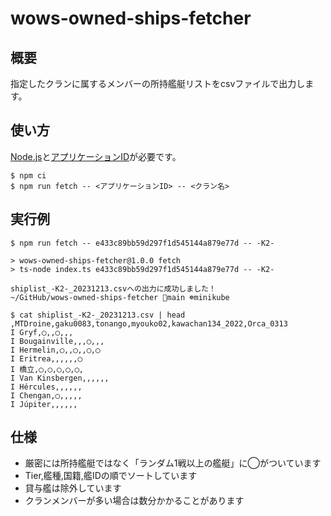 # wows-owned-ships-fetcher

## 概要
指定したクランに属するメンバーの所持艦艇リストをcsvファイルで出力します。

## 使い方
[Node.js](https://nodejs.org/en)と[アプリケーションID](https://developers.wargaming.net/)が必要です。

```
$ npm ci
$ npm run fetch -- <アプリケーションID> -- <クラン名>
```

## 実行例
```
$ npm run fetch -- e433c89bb59d297f1d545144a879e77d -- -K2-

> wows-owned-ships-fetcher@1.0.0 fetch
> ts-node index.ts e433c89bb59d297f1d545144a879e77d -- -K2-

shiplist_-K2-_20231213.csvへの出力に成功しました！
~/GitHub/wows-owned-ships-fetcher main ☸minikube

$ cat shiplist_-K2-_20231213.csv | head
,MTDroine,gaku0083,tonango,myouko02,kawachan134_2022,Orca_0313
I Gryf,◯,,◯,,,
I Bougainville,,,◯,,,
I Hermelin,◯,,◯,,◯,◯
I Eritrea,,,,,,◯
I 橋立,◯,◯,◯,◯,◯,
I Van Kinsbergen,,,,,,
I Hércules,,,,,,
I Chengan,◯,,,,,
I Júpiter,,,,,,
```

## 仕様
- 厳密には所持艦艇ではなく「ランダム1戦以上の艦艇」に◯がついています
- Tier,艦種,国籍,艦IDの順でソートしています
- 貸与艦は除外しています
- クランメンバーが多い場合は数分かかることがあります
